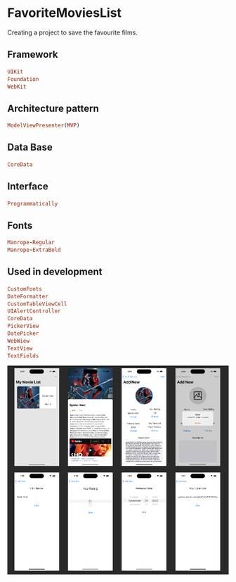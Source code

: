 # FavoriteMoviesList

Creating a project to save the favourite films.

## Framework

```ruby
UIKit
Foundation
WebKit
```

## Architecture pattern

```ruby
ModelViewPresenter(MVP)
```

## Data Base

```ruby
CoreData
```

## Interface

```ruby
Programmatically
```

## Fonts

```ruby
Manrope-Regular
Manrope-ExtraBold
```

## Used in development

```ruby
CustomFonts
DateFormatter
CustomTableViewCell
UIAlertController
CoreData
PickerView
DatePicker
WebWiew
TextView
TextFields
```
![Screen](https://github.com/Aliaksandr96/FavoriteMoviesList/blob/main/Untitled.png)
